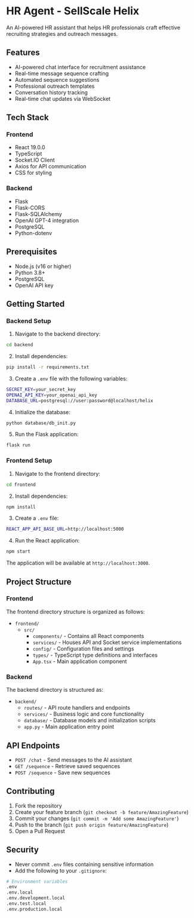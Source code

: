 # HR Agent - SellScale Helix

An AI-powered HR assistant that helps HR professionals craft effective recruiting strategies and outreach messages.

## Features

- AI-powered chat interface for recruitment assistance
- Real-time message sequence crafting
- Automated sequence suggestions
- Professional outreach templates
- Conversation history tracking
- Real-time chat updates via WebSocket

## Tech Stack

### Frontend
- React 19.0.0
- TypeScript
- Socket.IO Client
- Axios for API communication
- CSS for styling

### Backend
- Flask
- Flask-CORS
- Flask-SQLAlchemy
- OpenAI GPT-4 integration
- PostgreSQL
- Python-dotenv

## Prerequisites

- Node.js (v16 or higher)
- Python 3.8+
- PostgreSQL
- OpenAI API key

## Getting Started

### Backend Setup

1. Navigate to the backend directory:

```bash
cd backend
```

2. Install dependencies:

```bash
pip install -r requirements.txt
```

3. Create a `.env` file with the following variables:

```bash
SECRET_KEY=your_secret_key
OPENAI_API_KEY=your_openai_api_key
DATABASE_URL=postgresql://user:password@localhost/helix
```

4. Initialize the database:

```bash
python database/db_init.py
```

5. Run the Flask application:

```bash
flask run
```

### Frontend Setup

1. Navigate to the frontend directory:

```bash
cd frontend
```

2. Install dependencies:

```bash
npm install
```

3. Create a `.env` file:

```bash
REACT_APP_API_BASE_URL=http://localhost:5000
```

4. Run the React application:

```bash
npm start
```

The application will be available at `http://localhost:3000`.

## Project Structure

### Frontend

The frontend directory structure is organized as follows:

- `frontend/`
  - `src/`
    - `components/` - Contains all React components
    - `services/` - Houses API and Socket service implementations
    - `config/` - Configuration files and settings
    - `types/` - TypeScript type definitions and interfaces
    - `App.tsx` - Main application component

### Backend 

The backend directory is structured as:

- `backend/`
  - `routes/` - API route handlers and endpoints
  - `services/` - Business logic and core functionality
  - `database/` - Database models and initialization scripts
  - `app.py` - Main application entry point

## API Endpoints

- `POST /chat` - Send messages to the AI assistant
- `GET /sequence` - Retrieve saved sequences
- `POST /sequence` - Save new sequences

## Contributing

1. Fork the repository
2. Create your feature branch (`git checkout -b feature/AmazingFeature`)
3. Commit your changes (`git commit -m 'Add some AmazingFeature'`)
4. Push to the branch (`git push origin feature/AmazingFeature`)
5. Open a Pull Request

## Security

- Never commit `.env` files containing sensitive information
- Add the following to your `.gitignore`:
```bash
# Environment variables
.env
.env.local
.env.development.local
.env.test.local
.env.production.local
```